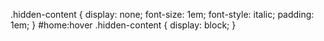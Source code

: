 .hidden-content {
    display: none;
    font-size: 1em;
    font-style: italic;
    padding: 1em;
}
#home:hover .hidden-content {
    display: block;
}